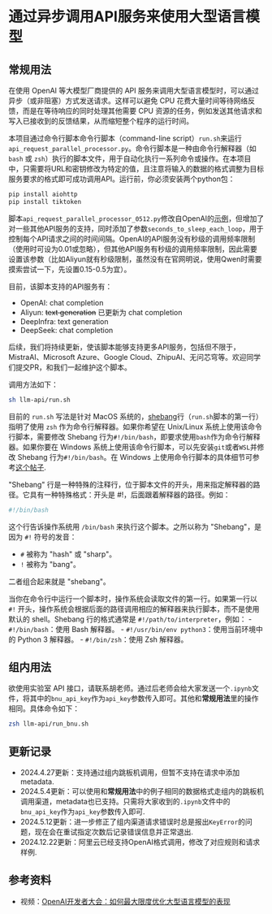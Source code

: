 # 通过异步调用API服务来使用大型语言模型

## 常规用法

在使用 OpenAI 等大模型厂商提供的 API 服务来调用大型语言模型时，可以通过异步（或非阻塞）方式发送请求。这样可以避免 CPU 花费大量时间等待网络反馈，而是在等待响应的同时处理其他需要 CPU 资源的任务，例如发送其他请求和写入已接收到的反馈结果，从而缩短整个程序的运行时间。

本项目通过命令行脚本命令行脚本（command-line script）`run.sh`来运行`api_request_parallel_processor.py`。命令行脚本是一种由命令行解释器（如 `bash` 或 `zsh`）执行的脚本文件，用于自动化执行一系列命令或操作。在本项目中，只需要将URL和密钥修改为特定的值，且注意将输入的数据的格式调整为目标服务要求的格式即可成功调用API。运行前，你必须安装两个python包：

```bash
pip install aiohttp
pip install tiktoken
```

脚本`api_request_parallel_processor_0512.py`修改自OpenAI的[示例](https://github.com/openai/openai-cookbook/blob/main/examples/api_request_parallel_processor.py)，但增加了对一些其他API服务的支持，同时添加了参数`seconds_to_sleep_each_loop`，用于控制每个API请求之间的时间间隔。OpenAI的API服务没有秒级的调用频率限制（使用时可设为0.01或忽略），但其他API服务有秒级的调用频率限制，因此需要设置该参数（比如Aliyun就有秒级限制，虽然没有在官网明说，使用Qwen时需要摸索尝试一下，先设置0.15-0.5为宜）。

目前，该脚本支持的API服务有：
- OpenAI: chat completion
- Aliyun: ~~text generation~~ 已更新为 chat completion
- DeepInfra: text generation
- DeepSeek: chat completion
  
后续，我们将持续更新，使该脚本能够支持更多API服务，包括但不限于，MistraAI、Microsoft Azure、Google Cloud、ZhipuAI、无问芯穹等。欢迎同学们提交PR，和我们一起维护这个脚本。

调用方法如下：

```bash
sh llm-api/run.sh
```

目前的 `run.sh` 写法是针对 MacOS 系统的，[shebang](https://zh.wikipedia.org/wiki/Shebang)行（`run.sh`脚本的第一行）指明了使用 `zsh` 作为命令行解释器。如果你希望在 Unix/Linux 系统上使用该命令行脚本，需要修改 Shebang 行为`#!/bin/bash`，即要求使用`bash`作为命令行解释器。如果你要在 Windows 系统上使用该命令行脚本，可以先安装`git`或者`WSL`并修改 Shebang 行为`#!/bin/bash`。在 Windows 上使用命令行脚本的具体细节可参考[这个帖子](https://stackoverflow.com/questions/6413377/is-there-a-way-to-run-bash-scripts-on-windows).

"Shebang" 行是一种特殊的注释行，位于脚本文件的开头，用来指定解释器的路径。它具有一种特殊格式：开头是 #!，后面跟着解释器的路径。例如：
```sh
#!/bin/bash
```

这个行告诉操作系统用 `/bin/bash` 来执行这个脚本。之所以称为 "Shebang"，是因为 `#!` 符号的发音：

- `#` 被称为 "hash" 或 "sharp"。
- `!` 被称为 "bang"。

二者组合起来就是 "shebang"。

当你在命令行中运行一个脚本时，操作系统会读取文件的第一行。如果第一行以 `#!` 开头，操作系统会根据后面的路径调用相应的解释器来执行脚本，而不是使用默认的 shell。Shebang 行的格式通常是 `#!/path/to/interpreter`，例如：
    - `#!/bin/bash`：使用 Bash 解释器。
    - `#!/usr/bin/env python3`：使用当前环境中的 Python 3 解释器。
    - `#!/bin/zsh`：使用 Zsh 解释器。

## 组内用法

欲使用实验室 API 接口，请联系胡老师。通过后老师会给大家发送一个`.ipynb`文件，将其中的`bnu_api_key`作为`api_key`参数传入即可。其他和**常规用法**里的操作相同。具体命令如下：

```bash
zsh llm-api/run_bnu.sh
```

## 更新记录

- 2024.4.27更新：支持通过组内跳板机调用，但暂不支持在请求中添加metadata.
- 2024.5.4更新：可以使用和**常规用法**中的例子相同的数据格式走组内的跳板机调用渠道，metadata也已支持。只需将大家收到的`.ipynb`文件中的`bnu_api_key`作为`api_key`参数传入即可.
- 2024.5.12更新：进一步修正了组内渠道请求错误时总是报出`KeyError`的问题，现在会在重试指定次数后记录错误信息并正常退出.
- 2024.12.22更新：阿里云已经支持OpenAI格式调用，修改了对应规则和请求样例.

## 参考资料

- 视频：[OpenAI开发者大会：如何最大限度优化大型语言模型的表现](https://www.youtube.com/watch?v=ahnGLM-RC1Y)